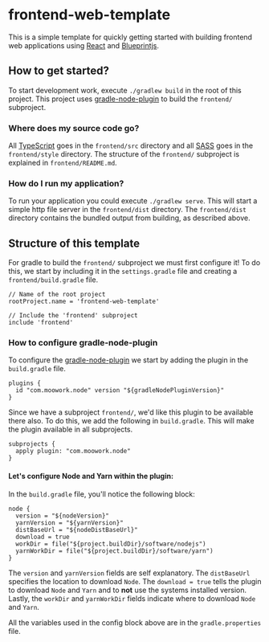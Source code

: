 # frontend-web-template
This is a simple template for quickly getting started with building frontend web applications using [React](https://reactjs.org/) and [Blueprintjs](https://blueprintjs.com/).


## How to get started?
To start development work, execute `./gradlew build` in the root of this project. This project uses [gradle-node-plugin](https://github.com/srs/gradle-node-plugin) to build the `frontend/` subproject.


### Where does my source code go?
All [TypeScript](https://www.typescriptlang.org/) goes in the `frontend/src` directory and all [SASS](https://sass-lang.com/) goes in the `frontend/style` directory. The structure of the `frontend/` subproject is explained in `frontend/README.md`.


### How do I run my application?
To run your application you could execute `./gradlew serve`. This will start a simple http file server in the `frontend/dist` directory. The `frontend/dist` directory contains the bundled output from building, as described above.


## Structure of this template
For gradle to build the `frontend/` subproject we must first configure it! To do this, we start by including it in the `settings.gradle` file and creating a `frontend/build.gradle` file.

```
// Name of the root project
rootProject.name = 'frontend-web-template'

// Include the 'frontend' subproject
include 'frontend'
```


### How to configure gradle-node-plugin
To configure the [gradle-node-plugin](https://github.com/srs/gradle-node-plugin) we start by adding the plugin in the `build.gradle` file.

```
plugins {
  id "com.moowork.node" version "${gradleNodePluginVersion}"
}
```

Since we have a subproject `frontend/`, we'd like this plugin to be available there also. To do this, we add the following in `build.gradle`. This will make the plugin available in all subprojects.

```
subprojects {
  apply plugin: "com.moowork.node"
}
```


#### Let's configure Node and Yarn within the plugin:
In the `build.gradle` file, you'll notice the following block:

```
node {
  version = "${nodeVersion}"
  yarnVersion = "${yarnVersion}"
  distBaseUrl = "${nodeDistBaseUrl}"
  download = true
  workDir = file("${project.buildDir}/software/nodejs")
  yarnWorkDir = file("${project.buildDir}/software/yarn")
}
```

The `version` and `yarnVersion` fields are self explanatory. The `distBaseUrl` specifies the location to download `Node`. The `download = true` tells the plugin to download `Node` and `Yarn` and to **not** use the systems installed version. Lastly, the `workDir` and `yarnWorkDir` fields indicate where to download `Node` and `Yarn`.

All the variables used in the config block above are in the `gradle.properties` file.

